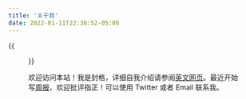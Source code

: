 ```yaml
---
title: '关于我'
date: 2022-01-11T22:30:52-05:00
---
```


{{<figure src="./gefeng.jpg">}}

欢迎访问本站！我是封格，详细自我介绍请参阅[英文网页](/about/)。最近开始写[周报](/zh-cn/tags/weekly)，欢迎批评指正！可以使用 Twitter 或者 Email 联系我。
